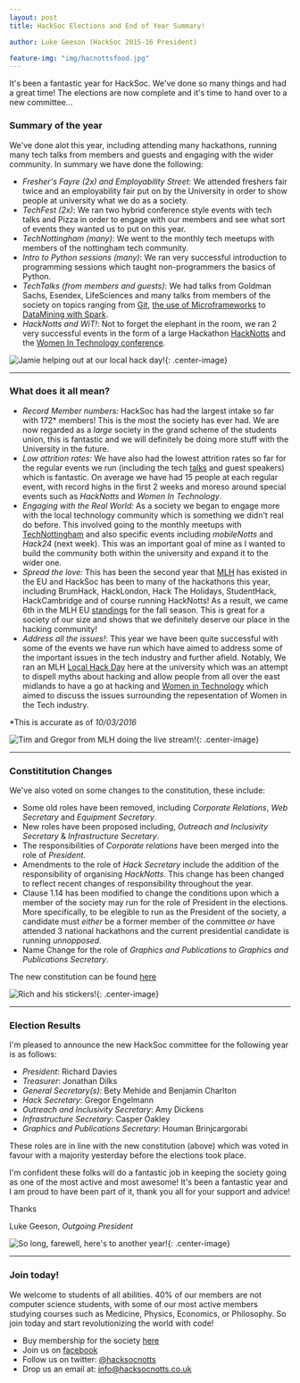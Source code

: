 ```yaml
---
layout: post
title: HackSoc Elections and End of Year Summary!

author: Luke Geeson (HackSoc 2015-16 President)

feature-img: "img/hacnottsfood.jpg"
---
```


It's been a fantastic year for HackSoc. We've done so many things and had a great time! The elections are now complete and it's time to hand over to a new committee...

### Summary of the year
We've done alot this year, including attending many hackathons, running many tech talks from members and guests and engaging with the wider community. In summary we have done the following:

+ _Fresher's Fayre (2x) and Employability Street_: We attended freshers fair twice and an employability fair put on by the University in order to show people at university what we do as a society.
+ _TechFest (2x)_: We ran two hybrid conference style events with tech talks and Pizza in order to engage with our members and see what sort of events they wanted us to put on this year.
+ _TechNottingham (many)_: We went to the monthly tech meetups with members of the nottingham tech community. 
+ _Intro to Python sessions (many)_: We ran very successful introduction to programming sessions which taught non-programmers the basics of Python.
+ _TechTalks (from members and guests)_: We had talks from Goldman Sachs, Esendex, LifeSciences and many talks from members of the society on topics ranging from [Git](https://github.com/jamietanna/gittalk15), [the use of Microframeworks](https://github.com/sdh100shaun/hacksoc-microframeworks) to [DataMining with Spark](https://github.com/lukeg101/Talks/blob/master/IntroToScalaAndSparkTalk.pdf).
+ _HackNotts and WiT!_: Not to forget the elephant in the room, we ran 2 very successful events in the form of a large Hackathon [HackNotts](http://hacknotts.com/) and the [Women In Technology conference](http://2016.inspirewit.com/).

![Jamie helping out at our local hack day!](/img/jamieLHD.jpg){: .center-image}

---

### What does it all mean?
 
+ _Record Member numbers:_ HackSoc has had the largest intake so far with 172\* members! This is the most the society has ever had. We are now regarded as a _large_ society in the grand scheme of the students union, this is fantastic and we will definitely be doing more stuff with the University in the future.
+ _Low attrition rates:_ We have also had the lowest attrition rates so far for the regular events we run (including the tech [talks](https://github.com/lukeg101/Talks) and guest speakers) which is fantastic. On average we have had 15 people at each regular event, with record highs in the first 2 weeks and moreso around special events such as _HackNotts_ and _Women In Technology_.
+ _Engaging with the Real World:_ As a society we began to engage more with the local technology community which is something we didn't real do before. This involved going to the monthly meetups with [TechNottingham](http://www.technottingham.com/) and also specific events including _mobileNotts_ and _Hack24_ (next week). This was an important goal of mine as I wanted to build the community both within the university and expand it to the wider one.
+ _Spread the love:_ This has been the second year that [MLH](https://www.mlh.io) has existed in the EU and HackSoc has been to many of the hackathons this year, including BrumHack, HackLondon, Hack The Holidays, StudentHack, HackCambridge and of course running HackNotts! As a result, we came 6th in the MLH EU [standings](https://mlh.io/standings/f2015-eu) for the fall season. This is great for a society of our size and shows that we definitely deserve our place in the hacking community!
+ _Address all the issues!_: This year we have been quite successful with some of the events we have run which have aimed to address some of the important issues in the tech industry and further afield. Notably, We ran an MLH [Local Hack Day](https://localhackday.mlh.io/) here at the university which was an attempt to dispell myths about hacking and allow people from all over the east midlands to have a go at hacking and [Women in Technology](http://2016.inspirewit.com/) which aimed to discuss the issues surrounding the repesentation of Women in the Tech industry.

\*This is accurate as of _10/03/2016_

![Tim and Gregor from MLH doing the live stream!](/img/timgregorLHD.jpg){: .center-image}

---

### Constititution Changes

We've also voted on some changes to the constitution, these include:

+ Some old roles have been removed, including _Corporate Relations_, _Web Secretary_ and _Equipment Secretary_.
+ New roles have been proposed including, _Outreach and Inclusivity Secretary_ & _Infrastructure Secretary_.
+ The responsibilities of _Corporate relations_ have been merged into the role of _President_.
+ Amendments to the role of _Hack Secretary_ include the addition of the responsibility of organising _HackNotts_. This change has been changed to reflect recent changes of responsibility throughout the year.
+ Clause 1.14 has been modified to change the conditions upon which a member of the society may run for the role of President in the elections. More specifically, to be elegible to run as the President of the society, a candidate must _either_ be a former member of the committee _or_ have attended 3 national hackathons and the current presidential candidate is running _unnopposed_.
+ Name Change for the role of _Graphics and Publications_ to _Graphics and Publications Secretary_.

The new constitution can be found [here](https://github.com/HackSocNotts/constitution/blob/master/hacksocConstitution-09-03-2016.pdf)

![Rich and his stickers!](/img/richLHD.jpg){: .center-image}

---

### Election Results

I'm pleased to announce the new HackSoc committee for the following year is as follows:

+ _President_: Richard Davies
+ _Treasurer_: Jonathan Dilks
+ _General Secretary(s)_: Bety Mehide and Benjamin Charlton
+ _Hack Secretary_: Gregor Engelmann
+ _Outreach and Inclusivity Secretary_: Amy Dickens
+ _Infrastructure Secretary_: Casper Oakley
+ _Graphics and Publications Secretary_: Houman Brinjcargorabi


These roles are in line with the new constitution (above) which was voted in favour with a majority yesterday before the elections took place. 

I'm confident these folks will do a fantastic job in keeping the society going as one of the most active and most awesome!
It's been a fantastic year and I am proud to have been part of it, thank you all for your support and advice!

Thanks

Luke Geeson, _Outgoing President_

![So long, farewell, here's to another year!](/img/lukeLHD.jpg){: .center-image}

---

### Join today!

We welcome to students of all abilities. 40% of our members are not computer science students, with some of our most active members studying courses such as Medicine, Physics, Economics, or Philosophy. So join today and start revolutionizing the world with code!

+ Buy membership for the society [here](www.su.nottingham.ac.uk/societies/society/hack/)
+ Join us on [facebook](www.facebook.com/groups/hacksocNotts/)
+ Follow us on twitter: [@hacksocnotts](https://twitter.com/hacksocnotts?ref_src=twsrc%5Egoogle%7Ctwcamp%5Eserp%7Ctwgr%5Eauthor)
+ Drop us an email at: [info@hacksocnotts.co.uk](mailto:info@hacksocnotts.co.uk)

